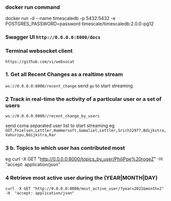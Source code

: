 
### docker run command 
docker run -d --name timescaledb -p 5432:5432 -e POSTGRES_PASSWORD=password timescale/timescaledb:2.0.0-pg12


### Swagger UI ``http://0.0.0.0:8000/docs``


### Terminal websocket client
`https://github.com/vi/websocat`


### 1. Get all Recent Changes as a realtime stream
`ws://0.0.0.0:8000/recent_change`
send ``go`` to start streaming

### 2 Track in real-time the activity of a particular user or a set of users
`ws://0.0.0.0:8000//recent_change_by_users`

send  coma separated user list to start streaming 
eg ``GÜT,Fnielsen,Lettler,Hammersoft,Gamaliel,Lettler,Srich32977,Bdijkstra,Vahurzpu,Bdijkstra,Rar``


### 3 b. Topics to which user has contributed most
eg curl -X GET "http://0.0.0.0:8000/topics_by_user/PhiliPpe%20rogeZ" -H  "accept: application/json"


### 4 Retrieve most active user during the (YEAR|MONTH|DAY)
  ``curl -X GET "http://0.0.0.0:8000/most_active_user/?year=2021&month=2" -H  "accept: application/json"``
